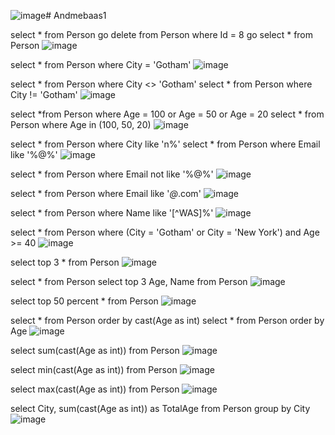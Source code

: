 
![image](https://github.com/user-attachments/assets/3345bdef-bd03-44c3-88c0-83ebd6952540)# Andmebaas1

select * from Person
go
delete from Person where Id = 8
go
select * from Person
![image](https://github.com/user-attachments/assets/37c7a971-738e-4d1a-b23c-f10be11f127e)

select * from Person where City = 'Gotham'
![image](https://github.com/user-attachments/assets/8d54a50f-9638-40df-8ba4-23290924a3c7)

select * from Person where City <> 'Gotham'
select * from Person where City != 'Gotham'
![image](https://github.com/user-attachments/assets/04003536-52fb-49a2-861e-6ab9ccec2e08)

select *from Person where Age = 100 or 
Age = 50 or Age = 20
select * from Person where Age in (100, 50, 20)
![image](https://github.com/user-attachments/assets/7b4be8d0-09f5-4fd1-a150-492583bfe91a)

select * from Person where City like 'n%'
select * from Person where Email like '%@%'
![image](https://github.com/user-attachments/assets/0445a650-de0e-4a86-ac6d-2c49067fac0a)

select * from Person where Email not like '%@%'
![image](https://github.com/user-attachments/assets/1b089519-b047-4a20-a799-1ce91505a4ae)

select * from Person where Email like '_@_.com'
  ![image](https://github.com/user-attachments/assets/c873cb5b-92dc-4628-bb75-3888e271f727)

select * from Person where Name like '[^WAS]%'
![image](https://github.com/user-attachments/assets/0c690080-7263-4a04-9291-76f9c5f94f13)

select * from Person where (City = 'Gotham' or City = 'New York')
and Age >= 40
![image](https://github.com/user-attachments/assets/f1c38f63-1f8f-4db8-9821-1a25fc4751fb)

select top 3 * from Person
![image](https://github.com/user-attachments/assets/bf7e24e5-e46f-4898-ac2d-731e28ba85bf)

select * from Person
select top 3 Age, Name from Person
![image](https://github.com/user-attachments/assets/3ada7017-d503-4505-aec5-c06148beaa3f)

select top 50 percent * from Person
![image](https://github.com/user-attachments/assets/2d04c888-5dc2-407e-b239-b72fb3f7f020)

select * from Person order by cast(Age as int)
select * from Person order by Age
![image](https://github.com/user-attachments/assets/c6db8198-f65e-40ab-b1c5-495e37721ed6)

select sum(cast(Age as int)) from Person
![image](https://github.com/user-attachments/assets/e8ab371e-1360-41dd-8324-ccb0c75f3f01)

select min(cast(Age as int)) from Person
![image](https://github.com/user-attachments/assets/0b3f4e4b-5663-44b1-8a8f-f656dfc55878)

select max(cast(Age as int)) from Person
![image](https://github.com/user-attachments/assets/cb6f6c97-bffb-45ba-a91c-88a61568c94f)

select City, sum(cast(Age as int)) as TotalAge from Person group by City
![image](https://github.com/user-attachments/assets/709c52c5-4664-405d-afcf-2e380e8de2eb)
